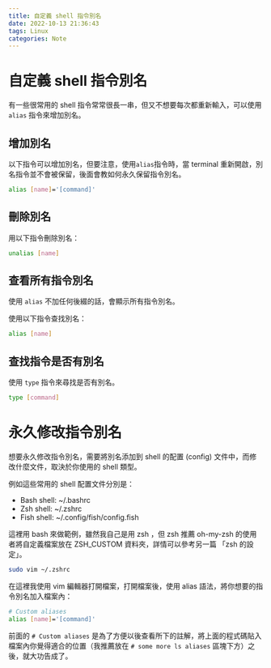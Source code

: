 ```yaml
---
title: 自定義 shell 指令別名
date: 2022-10-13 21:36:43
tags: Linux
categories: Note
---
```


# 自定義 shell 指令別名

有一些很常用的 shell 指令常常很長一串，但又不想要每次都重新輸入，可以使用 `alias` 指令來增加別名。

## 增加別名

以下指令可以增加別名，但要注意，使用`alias`指令時，當 terminal 重新開啟，別名指令並不會被保留，後面會教如何永久保留指令別名。

```bash
alias [name]='[command]'
```

## 刪除別名

用以下指令刪除別名：

```bash
unalias [name]
```

## 查看所有指令別名

使用 `alias` 不加任何後綴的話，會顯示所有指令別名。

使用以下指令查找別名：

```bash
alias [name]
```


## 查找指令是否有別名

使用 `type` 指令來尋找是否有別名。

```bash
type [command]
```

# 永久修改指令別名

想要永久修改指令別名，需要將別名添加到 shell 的配置 (config) 文件中，而修改什麼文件，取決於你使用的 shell 類型。

例如這些常用的 shell 配置文件分別是：
 - Bash shell: ~/.bashrc
 - Zsh shell: ~/.zshrc
 - Fish shell: ~/.config/fish/config.fish

這裡用 bash 來做範例，雖然我自己是用 zsh ，但 zsh 推薦 oh-my-zsh 的使用者將自定義檔案放在 ZSH_CUSTOM 資料夾，詳情可以參考另一篇 「zsh 的設定」。

```bash
sudo vim ~/.zshrc
```

在這裡我使用 vim 編輯器打開檔案，打開檔案後，使用 alias 語法，將你想要的指令別名加入檔案內：

```bash
# Custom aliases
alias [name]='[command]'
```

前面的 `# Custom aliases` 是為了方便以後查看所下的註解，將上面的程式碼貼入檔案內你覺得適合的位置（我推薦放在 `# some more ls aliases` 區塊下方）之後，就大功告成了。

